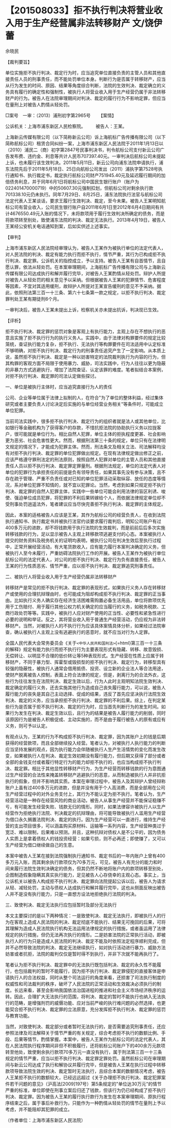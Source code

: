 # 【201508033】拒不执行判决将营业收入用于生产经营属非法转移财产 文/饶伊蕾

佘晓民

【裁判要旨】

单位实施拒不执行判决、裁定行为时，应当追究单位直接负责的主管人员和其他直接责任人员的刑事责任，而不能处罚单位本身。判断行为是否属于转移财产，应当从行为发生的时间、原因、结果等角度综合判断，法院的生效判决、裁定确立的义务具有履行的确定性和强制性，被执行人将营业收入用于生产经营仍属于非法转移财产的行为。被告人在法院审理期间对判决、裁定的履行行为不影响定罪，但应当在量刑上对被告人酌情从轻处罚。

□案号　一审：（2013）浦刑初字第2965号 　　【案情】

公诉机关：上海市浦东新区人民检察院。 　　被告人：王某。

上海新云传媒有限公司（以下简称新云公司）诉上海航标广告传播有限公司（以下简称航标公司）租赁合同纠纷一案，上海市浦东新区人民法院于2011年1月13日以（2010）浦民二（商）初字第2847号民事判决书，判令航标公司支付新云公司广告发布费、违约金、利息等共计人民币707397.40元。一审判决后航标公司未提起上诉，也未履行该生效判决。2011年5月11日，新云公司向浦东法院申请执行，浦东法院先后于2011年5月18日、25日向航标公司发出（2011）浦执字第7528号执行通知书、执行裁定书，裁定执行航标公司财产751945.40元及延迟履行期间的加倍债务利息，并于同年6月1日将航标公司中国民生银行账户（账户为022401470000719）中的50607.30元强制扣划，但航标公司对剩余执行款701338.10元仍未执行。同年7月29日、8月25日，浦东法院执行法官与航标公司法定代表人王某谈话，要求王履行生效判决、裁定，至今未果。被告人王某明知航标公司有营业收入，公司民生银行账户自2011年6月1日至2012年6月4日期间有共计4676550.49元入账的情况下，未将款项用于履行生效判决所确定的债务，而是将款项转至别处，致使浦东法院的判决、裁定无法执行。2013年4月19日，被告人王某经公安机关电话通知到案，后如实供述上述事实。

【审判】

上海市浦东新区人民法院经审理认为，被告人王某作为被执行单位的法定代表人，对人民法院的判决、裁定有能力执行而拒不执行，情节严重，其行为已构成拒不执行判决、裁定罪。公诉机关的指控成立，予以支持。被告人王某有自首情节，且自愿认罪，依法从轻处罚。在本案审理期间，上海航标广告传播有限公司与上海新云传媒有限公司达成执行和解并履行完毕，对被告人王某酌情从轻处罚。辩护人所提对被告人从轻处罚的相关意见予以采纳。但根据被告人王某的犯罪情节、危害程度等因素，不宜对其适用缓刑，故辩护人所提对王某宣告缓刑的意见不予采纳。据此，依照刑法第三百一十三条、第六十七条第一款之规定，以拒不执行判决、裁定罪判处王某有期徒刑6个月。

一审判决后，被告人王某未提出上诉，检察机关亦未提出抗诉，判决现已生效。

【评析】

拒不执行判决、裁定罪的惩罚对象是客观上有执行能力，主观上存在不想执行的恶意且实施了拒不执行行为的执行义务人。实践中，由于法律对构罪要件的规定比较笼统，查证执行能力复杂，拒不执行、无法执行等构罪要件在司法适用中认定标准不够明确，对拒不执行判决、裁定行为的刑事责任追究产生了一定影响。从本质上说，虽然拒不执行判决、裁定是一种以妨害特定的法院裁判执行为内容的行为，但其构罪的客观方面不局限于使用暴力、威胁，司法实践中，行为人往往以更为隐蔽的非暴力方式逃避执行，增加了法院查证、认定该罪的难度。笔者拟结合本案例，对拒不执行判决、裁定罪的司法认定做些探讨。

一、单位是被执行主体时，应当追究直接行为人的责任

公司、企业等单位属于法律上拟制的人，在符合"为了单位的整体利益，经过集体研究或者主要负责人讨论决定后实施的与单位经营业务相关"等条件时，可能成立单位犯罪。

当前司法实践中，很多拒不执行判决、裁定行为的组织者就是法人或其他单位，比如银行等金融机构为了获得客户的存款，不惜抗拒法院的协助执行义务以拉拢客户，很可能就是单位行为。相比自然人犯罪，单位主体的拒执程度更甚、社会影响更为恶劣、社会危害性更大。然而，根据刑法第三十条的规定，单位只有在法律明文规定的情况下，才能成为犯罪主体。然而，刑法条文及相关立法、司法解释均没有对拒不执行判决、裁定罪的单位犯罪做出规定。在现有法律规定做出修正之前，应该严格遵守罪刑法定的刑法原则，按照自然人犯罪对单位的主管人员和其他直接责任人员以拒不执行判决、裁定罪定罪量刑。根据刑法规定，单位的法定代表人对单位的犯罪行为承担责任的前提是负有领导责任，如果其事先没有参与决策，且不存在疏于管理、严重不负责任或对已知的单位犯罪活动采取纵容、放任的态度等情况，系对单位犯罪不知情的，就不宜以犯罪论。当然，考虑到如果只规定拒不执行判决、裁定罪的自然人犯罪主体，实践中一些单位可能会利用法律的盲区利诱、唆使、强迫单位成员犯罪，将犯罪的不利后果转嫁给个人，而依据法律规定单位却不受刑事处罚逍遥法外，笔者建议应当尽快完善拒不执行判决、裁定罪的主体规定。

因此，本案的适格被告人应该是王某，其作为航标公司的经营负责人，在收到法院执行通知书、执行裁定书并被执行法官约谈要求履行裁判后，明知公司账户有过400多万元的进款，却不将钱款用于执行法院的生效裁判，而是前前后后多次实施转移钱款的行为，足以显示被告人主观上转移款项逃避支付的心态。本案被执行人提交的财务资料及税务机关的证明均表明，被执行公司在判决生效后至执行过程中，正常开展经营活动，有大笔货款收入，应有能力履行本案判决确定的义务，但被执行人至今未履行，严重妨碍法院执行工作的开展。被告人王某作为被执行单位航标公司的法定代表人，对公司的拒不执行判决、裁定行为负有直接责任，被告人王某的行为性质恶劣、情节严重，应以拒不执行判决、裁定罪追究刑事责任。

二、被执行人将营业收入用于生产经营仍属非法转移财产

转移财产是常见的拒不执行判决、裁定罪的表现形式，如果执行义务人存在转移财产或使用的合理抗辩理由时，也可能成为阻却构成拒不执行判决、裁定罪的正当事由。比如执行义务人确实存在经济生活困难需购置必备生活用品，单位将款项优先用于工伤赔付、用于履行其他公权力机关确定的应当履行的义务，如税务税款、工商行政处罚等等。实践中，被执行人应对财产使用的正当性、必要性和紧急性进行必要的说明和举证。反之，其将营业收入用于普通生产经营活动，仍应视为非法转移财产。当然，对被执行人的不执行行为应该具体案情具体分析，如果经过法院审查，确认被执行人主观上没有逃避执行的恶意时，就不应当对行为人定罪。

全国人民代表大会常务委员会《关于`<中华人民共和国刑法>`{=html}第三百一十三条的解释》规定有能力执行而拒不执行行为主要表现形式有隐藏、转移、故意毁损、无偿转让、以明显不合理的低价转让等5种表现形式。生产经营在性质上应属于转移财产，不同于暴力型、挥霍型或毁损型的拒不执行判决、裁定行为，转移型具有较强的隐蔽性，被执行人通常会借用抵债、投资、设立新的企业法人等合法用途，使财产脱离被告人控制，表面上符合法律的规定，但是，剥离行为的合法外衣，这些行为往往发生在法院判决、裁定生效以后，行为人此时主观明知法院生效判决、裁定确定的履行义务，还去实施其他行为造成自己丧失履行能力，可以说，被告人履行能力的丧失是其自己主动选择、促成的结果，违反了首先应坚决执行法院生效判决、裁定的义务，应当承担拒不执行判决、裁定罪的不利后果。综上，在判定某些行为是否属于拒不执行判决、裁定的行为时，应当首先判断行为的发生时间。如果行为发生在判决、裁定生效以后，且行为的结果是被告人履行能力的削弱，同时该原因行为是被告人积极促成、主动实施的，而不是由于履行被告人的原有或应有义务，则可予以认定。

有观点认为，王某的行为不构成拒不执行判决、裁定罪，因为其账户上的钱是后期获得的经营款项，而且全部继续投入经营。笔者认为，对被执行人执行能力的判断应当坚持发展的观点，因为执行能力会伴随被执行人生产生活情势的变化而发生改变，如果被执行人在判决、裁定生效初期没有履行能力，但后期又获得了部分或者全部的金钱支付或者履行特定行为的能力却拒不执行的，也应当构成拒不执行判决、裁定罪。相比于其他显性转移财产行为，为生产经营而转移钱款的行为意图通过生产经营的合法性来掩盖转移财产逃避执行的恶意，从而制造被执行人并非抗拒执行的假象，但并不影响其实质。本案在审理过程中，被告人及其辩护人曾经辩称账户上虽有过400多万元的进款，但是并没有用于个人高消费，而是全部用在公司生产经营过程中的对外业务支付上，其行为不能认定为拒不执行。笔者认为，生产经营活动是一种存在经营风险的商业活动，被告人从事生产经营并不能保证稳赚不亏，有可能发生经营失败、钱款无归的情形。同时，如果法律容许被执行人以生产经营作为拒绝执行法院、判决裁定的抗辩理由，将可能导致被执行人滥用生产经营为借口永久搁置法院判决、裁定的执行。因为生产经营可以一直进行，维持生产经营的支出项目很多，可以涵盖购买原材料、运输等一系列内容，生产经营种类过于宽泛、难以限制，后果难以预测。并且，这种抗辩对债权人是不公平的，因为债务人实质上是拿着债权人的钱投资经营：如果亏损，则不必再还；即使赚了，又可以生产经营为借口继续做自己的生意。

本案中被告人王某在接到法院强制执行通知书、裁定书后的一年内账户上曾有400多万元入账，而其剩余执行款项仅为70多万元，可见，被告人有充分的能力和时间来履行法院生效判决确定的债务，但其仍然不断地将账户内的款项转移至别处，企图制造假象隐瞒其真实执行能力，足见被告人心存侥幸的主观心态。事实上，当公诉机关以被告人构成拒不执行判决、裁定罪向法院提起公诉以后，被告人为请求从轻、减轻处罚，主动与债权人达成执行和解并履行完毕，这也从侧面反映出被告人并不是没有执行能力，只是一直想方设法地拒绝执行法院的判决。

三、致使判决、裁定无法执行应包括暂时及部分无法执行

本文主要探讨的是以下两种情况：一是致使判决、裁定无法执行，即被执行人的行为在客观上造成人民法院的判决、裁定彻底不能执行、结果无可挽回的后果，可将其理解为造成人民法院执行机构无法运用法律规定的执行措施，或者虽运用了法律规定的执行措施，但仍无法再次执行的情形。二是妨害法院的正常执行活动，即被执行人的行为只是造成人民法院的判决、裁定不能及时依照法定程序顺利完成，但并不必然导致法院的判决、裁定无法继续执行，如对执行活动进行暴力、威胁方法妨害或者抗拒，法院的裁判仅仅是暂时得不到执行，并非下次就不能再执行了。

笔者认为拒不执行判决、裁定罪中的无法执行既包括判决、裁定的永久性不能履行，也包括裁判的暂时不能履行，因为拒不执行判决、裁定罪侵犯的直接客体是申请执行人的合法权益，同时从整个司法运行的角度来看，还损害了司法执行制度的权威性和司法裁判的秩序，破坏了人民法院的正常活动和生效裁决必须执行的制度。长远来看，甚至会影响我国依法治国进程的推进和社会主义市场经济秩序的运转。因此，合理扩大无法执行的范围，将判决、裁定的暂时不能执行也纳入无法执行的范畴，是增强刑罚的威慑功能、应对当前严峻的执行难问题的必然选择，也更能契合拒不执行判决、裁定罪的立法原意，充分发挥拒不执行判决、裁定罪的惩罚与教育功能。

当然，对致使判决、裁定部分或者暂时无法执行的，是否需要追究刑事责任，还应参照法律及司法解释关于情节严重的有关规定，综合考虑拒不执行的数额比例、手段、后果等情节，酌情掌握。本案中，被告人王某作为航标公司的法定代表人，其在人民法院执行程序期间非但不积极履行，还将航标公司账户下的400余万元款项转至他处，致使剩余执行款项70多万元一直没有执行，属于刑法第三百一十三条规定的情节严重，应当以拒不执行判决、裁定罪定罪处罚。虽然航标公司在审理期间与新云公司达成了执行和解协议并履行完毕，但是被告人王某在执行过程中转移款项导致法院生效的判决、裁定暂时无法执行，且综合本案的数额情况考虑，被告人王某拒不执行的数额较大，已经远远超过《关于办理拒不执行判决、裁定犯罪案件若干问题的意见》（沪高法\[2009\]197号）第5条规定的"单位达30万元"的情节严重的标准，单位即使在刑事立案后归还了钱款，但该行为仍已经构成了拒不执行判决、裁定罪。因为被告人王某的履行执行款行为发生在本案审理期间、原执行程序结束之后，属于事后补救行为，只能作为一种酌情从轻处罚的情节在量刑上予以考虑，并不能阻却其犯罪的成立。

（作者单位：上海市浦东新区人民法院）